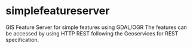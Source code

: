 # simplefeatureserver
GIS Feature Server for simple features using GDAL/OGR
The features can be accessed by using HTTP REST following the Geoservices for REST specification.
